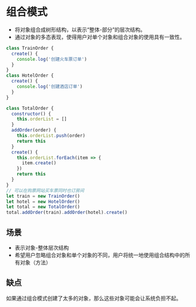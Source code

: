 # 组合模式

- 将对象组合成树形结构，以表示“整体-部分”的层次结构。
- 通过对象的多态表现，使得用户对单个对象和组合对象的使用具有一致性。

```js
class TrainOrder {
  create() {
    console.log('创建火车票订单')
  }
}
class HotelOrder {
  create() {
    console.log('创建酒店订单')
  }
}

class TotalOrder {
  constructor() {
    this.orderList = []
  }
  addOrder(order) {
    this.orderList.push(order)
    return this
  }
  create() {
    this.orderList.forEach(item => {
      item.create()
    })
    return this
  }
}
// 可以在购票网站买车票同时也订房间
let train = new TrainOrder()
let hotel = new HotelOrder()
let total = new TotalOrder()
total.addOrder(train).addOrder(hotel).create()
```

## 场景

- 表示对象-整体层次结构
- 希望用户忽略组合对象和单个对象的不同，用户将统一地使用组合结构中的所有对象（方法）

## 缺点

如果通过组合模式创建了太多的对象，那么这些对象可能会让系统负担不起。
